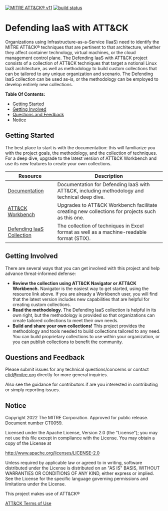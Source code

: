 [![MITRE ATT&CK® v11](https://img.shields.io/badge/MITRE%20ATT%26CK®-v11-red)](https://attack.mitre.org/versions/v11/)
[![build status](https://github.com/center-for-threat-informed-defense/defending-iaas-with-attack/actions/workflows/publish.yml/badge.svg)](https://github.com/center-for-threat-informed-defense/defending-iaas-with-attack/actions/workflows/publish.yml)

# Defending IaaS with ATT&CK

Organizations using Infrastructure-as-a-Service (IaaS) need to identify the
MITRE ATT&CK® techniques that are pertinent to that architecture, whether they
affect container technology, virtual machines, or the cloud management control
plane. The Defending IaaS with ATT&CK project consists of a collection of ATT&CK
techniques that target a notional Linux IaaS architecture, as well as
methodology to build custom collections that can be tailored to any unique
organization and scenario. The Defending IaaS collection can be used as-is, or
the methodology can be employed to develop entirely new collections.

**Table Of Contents:**

- [Getting Started](#getting-started)
- [Getting Involved](#getting-involved)
- [Questions and Feedback](#questions-and-feedback)
- [Notice](#notice)

## Getting Started

The best place to start is with the documentation: this will familiarize you with the
project goals, the methodology, and the collection of techniques. For a deep dive,
upgrade to the latest version of ATT&CK Workbench and use its new features to create
your own collections.

| Resource | Description |
| -------- | ----------- |
| [Documentation](https://center-for-threat-informed-defense.github.io/defending-iaas-with-attack/) | Documentation for Defending IaaS with ATT&CK, including methodology and technical deep dive. |
| [ATT&CK Workbench](https://github.com/center-for-threat-informed-defense/attack-workbench-frontend) | Upgrades to ATT&CK Workbench facilitate creating new collections for projects such as this one. |
| [Defending IaaS Collection](./data/) | The collection of techniques in Excel format as well as a machine-readable format (STIX). |

## Getting Involved

There are several ways that you can get involved with this project and help
advance threat-informed defense:

- **Review the collection using ATT&CK Navigator or ATT&CK Workbench.**
  Navigator is the easiest way to get started, using the resource link above. If
  you are already a Workbench user, you will find that the latest version
  includes new capabilities that are helpful for creating custom collections.
- **Read the methodology.** The Defending IaaS collection is helpful in its own
  right, but the methodology is provided so that organizations can create
  tailored collections to meet their own needs.
- **Build and share your own collections!** This project provides the
  methodology and tools needed to build collections tailored to any need. You
  can build proprietary collections to use within your organization, or you can
  publish collections to benefit the community.

## Questions and Feedback

Please submit issues for any technical questions/concerns or contact
ctid@mitre.org directly for more general inquiries.

Also see the guidance for contributors if are you interested in contributing or
simply reporting issues.

## Notice
Copyright 2022 The MITRE Corporation. Approved for public release. Document number
CT0059.

Licensed under the Apache License, Version 2.0 (the "License"); you may not use
this file except in compliance with the License. You may obtain a copy of the
License at

http://www.apache.org/licenses/LICENSE-2.0

Unless required by applicable law or agreed to in writing, software distributed
under the License is distributed on an "AS IS" BASIS, WITHOUT WARRANTIES OR
CONDITIONS OF ANY KIND, either express or implied. See the License for the
specific language governing permissions and limitations under the License.

This project makes use of ATT&CK®

[ATT&CK Terms of Use](https://attack.mitre.org/resources/terms-of-use/)
